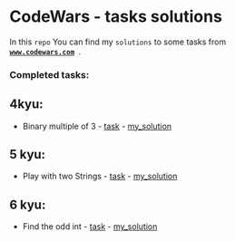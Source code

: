 # CodeWars - tasks solutions
In this <code>repo</code> You can find my <code>solutions</code> to some tasks from <b><code> www.codewars.com </code></b>.

### Completed tasks:

## 4kyu:
- Binary multiple of 3 - <a href="https://www.codewars.com/kata/54de279df565808f8b00126a" target="_blank" rel="noopener noreferrer">task</a> - <a href="" target="_blank" rel="noopener noreferrer">my_solution</a>

## 5 kyu:
- Play with two Strings - <a href="https://www.codewars.com/kata/56c30ad8585d9ab99b000c54" target="_blank" rel="noopener noreferrer">task</a> - 
<a href="https://github.com/christopherWojcik/codewars-tasks/blob/master/src/main/java/_5_kyu/Kata.java" target="_blank" rel="noopener noreferrer">my_solution</a>

## 6 kyu:

 - Find the odd int - <a href="https://www.codewars.com/kata/54da5a58ea159efa38000836/discuss" target="_blank" rel="noopener noreferrer">task</a> - 
 <a href="https://github.com/christopherWojcik/codewars-tasks/blob/master/src/main/java/_6_kyu/FindOdd.java" target="_blank" rel="noopener noreferrer">my_solution</a>
 

